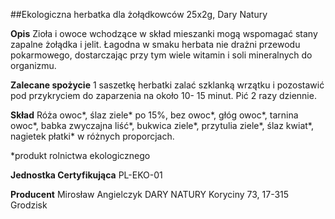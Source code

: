 ##Ekologiczna herbatka dla żołądkowców 25x2g, Dary Natury

**Opis** Zioła i owoce wchodzące w skład mieszanki mogą wspomagać stany zapalne żołądka i jelit. Łagodna w smaku herbata nie drażni przewodu pokarmowego, dostarczając przy tym wiele witamin i soli mineralnych do organizmu.

**Zalecane spożycie** 1 saszetkę herbatki zalać szklanką wrzątku i pozostawić pod przykryciem do zaparzenia na około 10- 15 minut. Pić 2 razy dziennie.

**Skład** Róża owoc\*, ślaz ziele\* po 15%, bez owoc\*, głóg owoc\*, tarnina owoc\*, babka zwyczajna liść\*, bukwica ziele\*, przytulia ziele\*, ślaz kwiat\*, nagietek płatki\* w różnych proporcjach.  

\*produkt rolnictwa ekologicznego

**Jednostka Certyfikująca** PL-EKO-01

**Producent** Mirosław Angielczyk DARY NATURY
Koryciny 73, 17-315 Grodzisk
